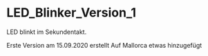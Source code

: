 # LED_Blinker_Version_1
LED blinkt im Sekundentakt.

Erste Version am 15.09.2020 erstellt
Auf Mallorca etwas hinzugefügt
